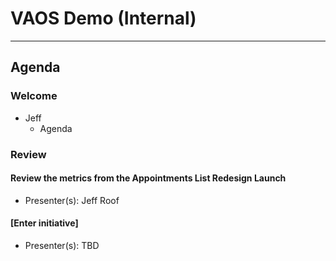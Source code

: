 # VAOS Demo (Internal) 

---

## Agenda

### Welcome

- Jeff 
  - Agenda

### Review 

#### Review the metrics from the Appointments List Redesign Launch 
  - Presenter(s): Jeff Roof

#### [Enter initiative] 
  - Presenter(s):  TBD


